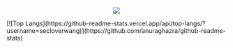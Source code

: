 <p align="center"><img src="https://i.giphy.com/RThN0hOS2GO4M.gif" /></p>
[![Top Langs](https://github-readme-stats.vercel.app/api/top-langs/?username=secloverwang)](https://github.com/anuraghazra/github-readme-stats)
